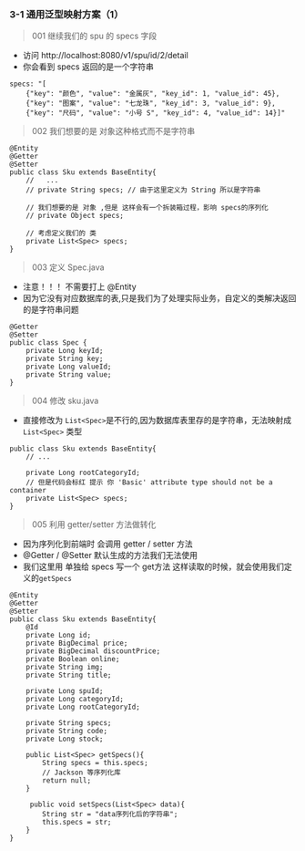 ### 3-1 通用泛型映射方案（1）

> 001 继续我们的 spu 的 specs 字段

- 访问 http://localhost:8080/v1/spu/id/2/detail 
- 你会看到 specs 返回的是一个字符串
```
specs: "[
    {"key": "颜色", "value": "金属灰", "key_id": 1, "value_id": 45}, 
    {"key": "图案", "value": "七龙珠", "key_id": 3, "value_id": 9}, 
    {"key": "尺码", "value": "小号 S", "key_id": 4, "value_id": 14}]"
```

> 002 我们想要的是 对象这种格式而不是字符串

```
@Entity
@Getter
@Setter
public class Sku extends BaseEntity{
    //   ...
    // private String specs; // 由于这里定义为 String 所以是字符串
    
    // 我们想要的是 对象 ,但是 这样会有一个拆装箱过程，影响 specs的序列化
    // private Object specs; 
    
    // 考虑定义我们的 类
    private List<Spec> specs;
}
```

> 003 定义 Spec.java

- 注意！！！ 不需要打上 @Entity
- 因为它没有对应数据库的表,只是我们为了处理实际业务，自定义的类解决返回的是字符串问题

```
@Getter
@Setter
public class Spec {
    private Long keyId;
    private String key;
    private Long valueId;
    private String value;
}
```

> 004 修改 sku.java

- 直接修改为 `List<Spec>`是不行的,因为数据库表里存的是字符串，无法映射成 `List<Spec>` 类型

```
public class Sku extends BaseEntity{
    // ...
    
    private Long rootCategoryId;
    // 但是代码会标红 提示 你 'Basic' attribute type should not be a container
    private List<Spec> specs;
}
```

> 005 利用 getter/setter 方法做转化

- 因为序列化到前端时 会调用 getter / setter 方法
- @Getter / @Setter 默认生成的方法我们无法使用
- 我们这里用 单独给 specs 写一个 get方法 这样读取的时候，就会使用我们定义的`getSpecs`

```
@Entity
@Getter
@Setter
public class Sku extends BaseEntity{
    @Id
    private Long id;
    private BigDecimal price;
    private BigDecimal discountPrice;
    private Boolean online;
    private String img;
    private String title;

    private Long spuId;
    private Long categoryId;
    private Long rootCategoryId;

    private String specs;
    private String code;
    private Long stock;

    public List<Spec> getSpecs(){
        String specs = this.specs;
        // Jackson 等序列化库
        return null;
    }
    
     public void setSpecs(List<Spec> data){
        String str = "data序列化后的字符串";
        this.specs = str;
    }
}
```
